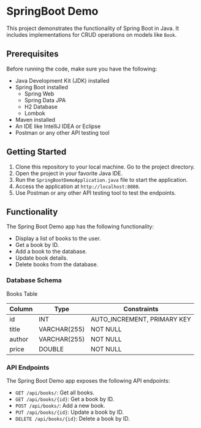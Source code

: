 # SpringBoot Demo

This project demonstrates the functionality of Spring Boot in Java. It includes implementations for CRUD operations on models like `Book`.

## Prerequisites

Before running the code, make sure you have the following:

- Java Development Kit (JDK) installed
- Spring Boot installed
    - Spring Web
    - Spring Data JPA
    - H2 Database
    - Lombok
- Maven installed
- An IDE like IntelliJ IDEA or Eclipse
- Postman or any other API testing tool

## Getting Started

1. Clone this repository to your local machine. Go to the project directory.
2. Open the project in your favorite Java IDE.
3. Run the `SpringBootDemoApplication.java` file to start the application.
4. Access the application at `http://localhost:8080`.
5. Use Postman or any other API testing tool to test the endpoints.

## Functionality

The Spring Boot Demo app has the following functionality:

- Display a list of books to the user.
- Get a book by ID.
- Add a book to the database.
- Update book details.
- Delete books from the database.

### Database Schema

Books Table

| Column | Type | Constraints |
| --- | --- | --- |
| id | INT | AUTO_INCREMENT, PRIMARY KEY |
| title | VARCHAR(255) | NOT NULL |
| author | VARCHAR(255) | NOT NULL |
| price | DOUBLE | NOT NULL |

### API Endpoints

The Spring Boot Demo app exposes the following API endpoints:

- `GET /api/books/`: Get all books.
- `GET /api/books/{id}`: Get a book by ID.
- `POST /api/books/`: Add a new book.
- `PUT /api/books/{id}`: Update a book by ID.
- `DELETE /api/books/{id}`: Delete a book by ID.